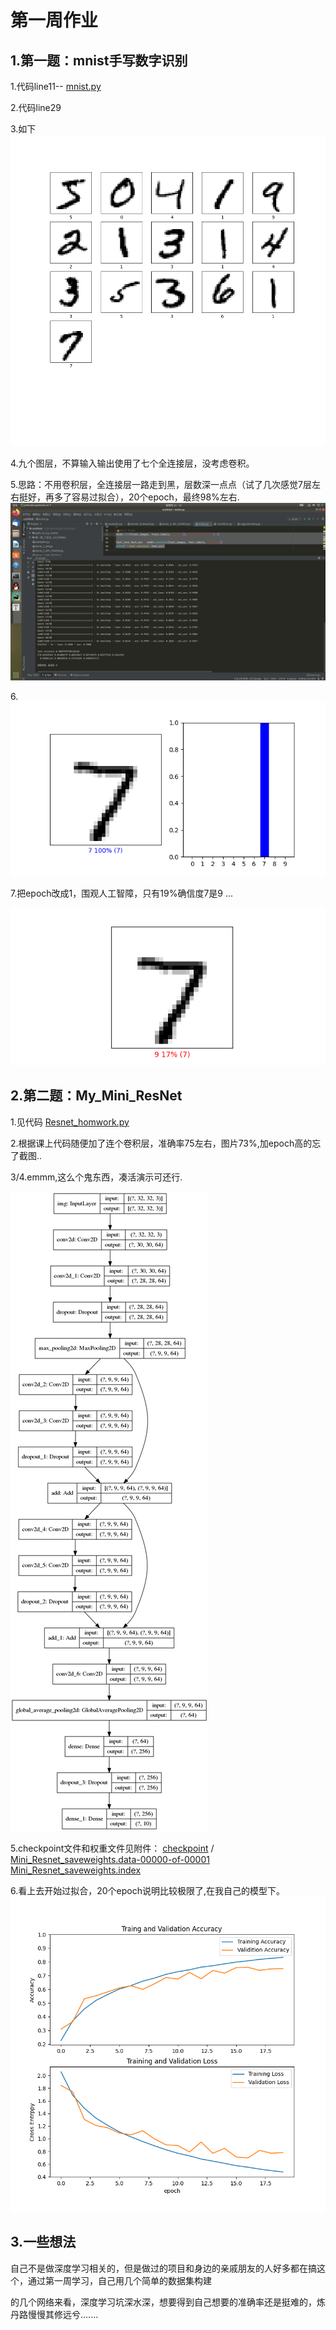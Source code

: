# 第一周作业

## 1.第一题：mnist手写数字识别

1.代码line11-- [mnist.py](第一周代码及图片/mnist.py) 

2.代码line29

3.如下![mnist_16](./第一周代码及图片/mnist_16.png)

4.九个图层，不算输入输出使用了七个全连接层，没考虑卷积。

5.思路：不用卷积层，全连接层一路走到黑，层数深一点点（试了几次感觉7层左右挺好，再多了容易过拟合），20个epoch，最终98%左右.![mnist_98%](./第一周代码及图片/mnist_98%.png)

6.![Figure](./第一周代码及图片/Figure.png)

7.把epoch改成1，围观人工智障，只有19%确信度7是9 ...

![0](./第一周代码及图片/0.png)

## 2.第二题：My_Mini_ResNet

1.见代码 [Resnet_homwork.py](第一周代码及图片/Resnet_homwork.py) 

2.根据课上代码随便加了连个卷积层，准确率75左右，图片73%,加epoch高的忘了截图..

3/4.emmm,这么个鬼东西，凑活演示可还行.

![reset-cifar](./第一周代码及图片/reset-cifar.png)

5.checkpoint文件和权重文件见附件： [checkpoint](第一周代码及图片/checkpoint) / [Mini_Resnet_saveweights.data-00000-of-00001](第一周代码及图片/Mini_Resnet_saveweights.data-00000-of-00001)  [Mini_Resnet_saveweights.index](第一周代码及图片/Mini_Resnet_saveweights.index) 

6.看上去开始过拟合，20个epoch说明比较极限了,在我自己的模型下。
![Figure_1](./第一周代码及图片/Figure_1.png)

## 3.一些想法

​         自己不是做深度学习相关的，但是做过的项目和身边的亲戚朋友的人好多都在搞这个，通过第一周学习，自己用几个简单的数据集构建

的几个网络来看，深度学习坑深水深，想要得到自己想要的准确率还是挺难的，炼丹路慢慢其修远兮.......

